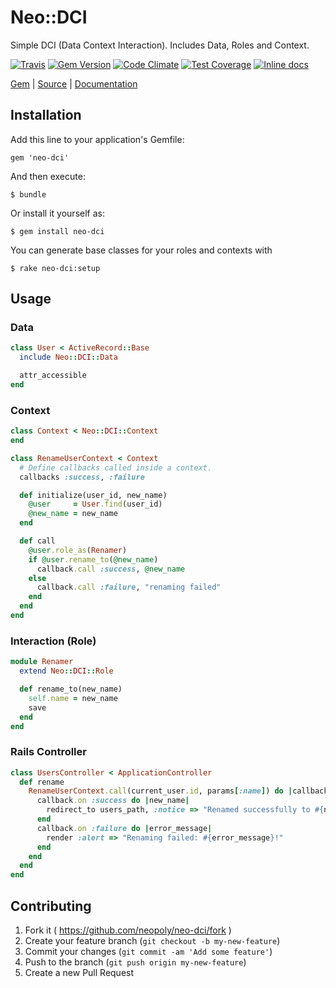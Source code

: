 [github]: https://github.com/neopoly/neo-dci
[doc]: http://rubydoc.info/github/neopoly/neo-dci/master/file/README.md
[gem]: https://rubygems.org/gems/neo-dci
[travis]: https://travis-ci.org/neopoly/neo-dci
[codeclimate]: https://codeclimate.com/github/neopoly/neo-dci
[inchpages]: https://inch-ci.org/github/neopoly/neo-dci

# Neo::DCI

Simple DCI (Data Context Interaction).
Includes Data, Roles and Context.

[![Travis](https://img.shields.io/travis/neopoly/neo-dci.svg?branch=master)][travis]
[![Gem Version](https://img.shields.io/gem/v/neo-dci.svg)][gem]
[![Code Climate](https://img.shields.io/codeclimate/github/neopoly/neo-dci.svg)][codeclimate]
[![Test Coverage](https://codeclimate.com/github/neopoly/neo-dci/badges/coverage.svg)][codeclimate]
[![Inline docs](https://inch-ci.org/github/neopoly/neo-dci.svg?branch=master&style=flat)][inchpages]

[Gem][gem] |
[Source][github] |
[Documentation][doc]

## Installation

Add this line to your application's Gemfile:

    gem 'neo-dci'

And then execute:

    $ bundle

Or install it yourself as:

    $ gem install neo-dci

You can generate base classes for your roles and contexts with

    $ rake neo-dci:setup

## Usage

### Data

```ruby
class User < ActiveRecord::Base
  include Neo::DCI::Data

  attr_accessible
end
```

### Context

```ruby
class Context < Neo::DCI::Context
end

class RenameUserContext < Context
  # Define callbacks called inside a context.
  callbacks :success, :failure

  def initialize(user_id, new_name)
    @user     = User.find(user_id)
    @new_name = new_name
  end

  def call
    @user.role_as(Renamer)
    if @user.rename_to(@new_name)
      callback.call :success, @new_name
    else
      callback.call :failure, "renaming failed"
    end
  end
end
```

### Interaction (Role)

```ruby
module Renamer
  extend Neo::DCI::Role

  def rename_to(new_name)
    self.name = new_name
    save
  end
end
```

### Rails Controller

```ruby
class UsersController < ApplicationController
  def rename
    RenameUserContext.call(current_user.id, params[:name]) do |callback|
      callback.on :success do |new_name|
        redirect_to users_path, :notice => "Renamed successfully to #{new_name}"
      end
      callback.on :failure do |error_message|
        render :alert => "Renaming failed: #{error_message}!"
      end
    end
  end
end
```

## Contributing

1. Fork it ( https://github.com/neopoly/neo-dci/fork )
2. Create your feature branch (`git checkout -b my-new-feature`)
3. Commit your changes (`git commit -am 'Add some feature'`)
4. Push to the branch (`git push origin my-new-feature`)
5. Create a new Pull Request
